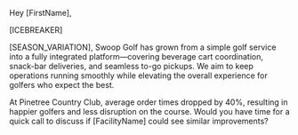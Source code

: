 Hey [FirstName],

[ICEBREAKER]

[SEASON_VARIATION], Swoop Golf has grown from a simple golf service into a fully integrated platform—covering beverage cart coordination, snack-bar deliveries, and seamless to-go pickups. We aim to keep operations running smoothly while elevating the overall experience for golfers who expect the best.

At Pinetree Country Club, average order times dropped by 40%, resulting in happier golfers and less disruption on the course. Would you have time for a quick call to discuss if [FacilityName] could see similar improvements?